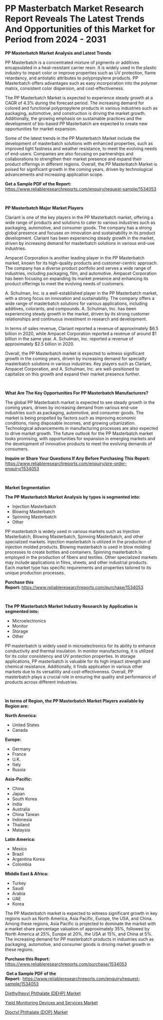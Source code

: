 <p><h1>PP Masterbatch Market Research Report Reveals The Latest Trends And Opportunities of this Market for Period from 2024 - 2031</h1></p><p><strong>PP Masterbatch Market Analysis and Latest Trends</strong></p>
<p><p>PP Masterbatch is a concentrated mixture of pigments or additives encapsulated in a heat-resistant carrier resin. It is widely used in the plastic industry to impart color or improve properties such as UV protection, flame retardancy, and antistatic attributes to polypropylene products. PP Masterbatch offers advantages such as easy incorporation into the polymer matrix, consistent color dispersion, and cost-effectiveness.</p><p>The PP Masterbatch Market is expected to experience steady growth at a CAGR of 4.3% during the forecast period. The increasing demand for colored and functional polypropylene products in various industries such as packaging, automotive, and construction is driving the market growth. Additionally, the growing emphasis on sustainable practices and the development of bio-based PP Masterbatch are expected to create new opportunities for market expansion.</p><p>Some of the latest trends in the PP Masterbatch Market include the development of masterbatch solutions with enhanced properties, such as improved light fastness and weather resistance, to meet the evolving needs of end-users. Companies are also focusing on partnerships and collaborations to strengthen their market presence and expand their product offerings in different regions. Overall, the PP Masterbatch Market is poised for significant growth in the coming years, driven by technological advancements and increasing application scope.</p></p>
<p><strong>Get a Sample PDF of the Report:&nbsp;</strong> <a href="https://www.reliableresearchreports.com/enquiry/request-sample/1534053">https://www.reliableresearchreports.com/enquiry/request-sample/1534053</a></p>
<p>&nbsp;</p>
<p><strong>PP Masterbatch Major Market Players</strong></p>
<p><p>Clariant is one of the key players in the PP Masterbatch market, offering a wide range of products and solutions to cater to various industries such as packaging, automotive, and consumer goods. The company has a strong global presence and focuses on innovation and sustainability in its product development. Clariant has been experiencing steady growth in the market, driven by increasing demand for masterbatch solutions in various end-use industries.</p><p>Ampacet Corporation is another leading player in the PP Masterbatch market, known for its high-quality products and customer-centric approach. The company has a diverse product portfolio and serves a wide range of industries, including packaging, film, and automotive. Ampacet Corporation has been focusing on expanding its market presence and enhancing its product offerings to meet the evolving needs of customers.</p><p>A. Schulman, Inc. is a well-established player in the PP Masterbatch market, with a strong focus on innovation and sustainability. The company offers a wide range of masterbatch solutions for various applications, including additives, colorants, and compounds. A. Schulman, Inc. has been experiencing steady growth in the market, driven by its strong customer relationships and continuous investment in research and development.</p><p>In terms of sales revenue, Clariant reported a revenue of approximately $6.5 billion in 2020, while Ampacet Corporation reported a revenue of around $1 billion in the same year. A. Schulman, Inc. reported a revenue of approximately $2.5 billion in 2020.</p><p>Overall, the PP Masterbatch market is expected to witness significant growth in the coming years, driven by increasing demand for specialty masterbatch solutions in various industries. Key players such as Clariant, Ampacet Corporation, and A. Schulman, Inc. are well-positioned to capitalize on this growth and expand their market presence further.</p></p>
<p>&nbsp;</p>
<p><strong>What Are The Key Opportunities For PP Masterbatch Manufacturers?</strong></p>
<p><p>The global PP Masterbatch market is expected to see steady growth in the coming years, driven by increasing demand from various end-use industries such as packaging, automotive, and consumer goods. The market is being propelled by factors such as improving economic conditions, rising disposable incomes, and growing urbanization. Technological advancements in manufacturing processes are also expected to drive market growth. The future outlook for the PP Masterbatch market looks promising, with opportunities for expansion in emerging markets and the development of innovative products to meet the evolving demands of consumers.</p></p>
<p><strong>Inquire or Share Your Questions If Any Before Purchasing This Report:</strong> <a href="https://www.reliableresearchreports.com/enquiry/pre-order-enquiry/1534053">https://www.reliableresearchreports.com/enquiry/pre-order-enquiry/1534053</a></p>
<p>&nbsp;</p>
<p><strong>Market Segmentation</strong></p>
<p><strong>The PP Masterbatch Market Analysis by types is segmented into:</strong></p>
<p><ul><li>Injection Masterbatch</li><li>Blowing Masterbatch</li><li>Spinning Masterbatch</li><li>Other</li></ul></p>
<p><p>PP masterbatch is widely used in various markets such as Injection Masterbatch, Blowing Masterbatch, Spinning Masterbatch, and other specialized markets. Injection masterbatch is utilized in the production of injection molded products. Blowing masterbatch is used in blow molding processes to create bottles and containers. Spinning masterbatch is employed in the production of fibers and textiles. Other specialized markets may include applications in films, sheets, and other industrial products. Each market type has specific requirements and properties tailored to its unique production processes.</p></p>
<p><strong>Purchase this Report:&nbsp;</strong><a href="https://www.reliableresearchreports.com/purchase/1534053">https://www.reliableresearchreports.com/purchase/1534053</a></p>
<p>&nbsp;</p>
<p><strong>The PP Masterbatch Market Industry Research by Application is segmented into:</strong></p>
<p><ul><li>Microelectronics</li><li>Monitor</li><li>Storage</li><li>Other</li></ul></p>
<p><p>PP masterbatch is widely used in microelectronics for its ability to enhance conductivity and thermal insulation. In monitor manufacturing, it is utilized for its color consistency and UV protection properties. In storage applications, PP masterbatch is valuable for its high impact strength and chemical resistance. Additionally, it finds application in various other markets due to its versatility and cost-effectiveness. Overall, PP masterbatch plays a crucial role in ensuring the quality and performance of products across different industries.</p></p>
<p>&nbsp;</p>
<p><strong>In terms of Region, the PP Masterbatch Market Players available by Region are:</strong></p>
<p>
    <p> <strong> North America: </strong>
        <ul>
            <li>United States</li>
            <li>Canada</li>
        </ul>
        </p> 
    <p> <strong> Europe: </strong>
        <ul>
            <li>Germany</li>
            <li>France</li>
            <li>U.K.</li>
            <li>Italy</li>
            <li>Russia</li>
        </ul>
        </p> 
    <p> <strong> Asia-Pacific: </strong>
        <ul>
            <li>China</li>
            <li>Japan</li>
            <li>South Korea</li>
            <li>India</li>
            <li>Australia</li>
            <li>China Taiwan</li>
            <li>Indonesia</li>
            <li>Thailand</li>
            <li>Malaysia</li>
        </ul>
        </p> 
    <p> <strong> Latin America: </strong>
        <ul>
            <li>Mexico</li>
            <li>Brazil</li>
            <li>Argentina Korea</li>
            <li>Colombia</li>
        </ul>
        </p> 
    <p> <strong> Middle East & Africa: </strong>
        <ul>
            <li>Turkey</li>
            <li>Saudi</li>
            <li>Arabia</li>
            <li>UAE</li>
            <li>Korea</li>
        </ul>
    </p>
    </p>
<p><p>The PP Masterbatch market is expected to witness significant growth in key regions such as North America, Asia Pacific, Europe, the USA, and China. Among these regions, Asia Pacific is projected to dominate the market with a market share percentage valuation of approximately 35%, followed by North America at 25%, Europe at 20%, the USA at 15%, and China at 5%. The increasing demand for PP masterbatch products in industries such as packaging, automotive, and consumer goods is driving market growth in these regions.</p></p>
<p><strong>Purchase this Report: </strong><a href="https://www.reliableresearchreports.com/purchase/1534053">https://www.reliableresearchreports.com/purchase/1534053</a></p>
<p>&nbsp;<strong>Get a Sample PDF of the Report:&nbsp;&nbsp;</strong><a href="https://www.reliableresearchreports.com/enquiry/request-sample/1534053">https://www.reliableresearchreports.com/enquiry/request-sample/1534053</a></p>
<p><strong></strong></p>
<p><p><a href="https://view.publitas.com/reportprime-1/diethylhexyl-phthalate-dehp-market-size-growing-and-forecasted-for-period-from-2023-2030-and-provides-complete-market-analysis-of-this-market/">Diethylhexyl Phthalate (DEHP) Market</a></p><p><a href="https://view.publitas.com/reportprime-1/yield-monitoring-devices-and-services-market-provides-detailed-segmentation-of-this-market-based-on-type-application-and-region-and-forecast-for-the-period-from-2023-2030/">Yield Monitoring Devices and Services Market</a></p><p><a href="https://view.publitas.com/reportprime-1/dioctyl-phthalate-dop-market-size-share-trends-analysis-report-by-application-regional-outlook-competitive-strategies-and-segment-forecasts-2023-2030/">Dioctyl Phthalate (DOP) Market</a></p></p>